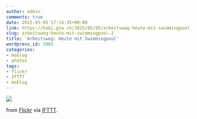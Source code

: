 ```yaml
---
author: admin
comments: true
date: 2015-05-05 17:14:35+00:00
link: https://habi.gna.ch/2015/05/05/arbeitsweg-heute-mit-swimmingpool-2/
slug: arbeitsweg-heute-mit-swimmingpool-2
title: 'Arbeitsweg: Heute mit Swimmingpool'
wordpress_id: 3903
categories:
- moblog
- photos
tags:
- flickr
- IFTTT
- moblog
---
```


![](http://ift.tt/1IdZFBL)  

  

from [Flickr](http://flic.kr/p/scqGvr) via [IFTTT](http://ift.tt/1c4nCfM).
